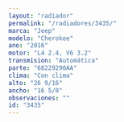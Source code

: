 ```yaml
---
layout: "radiador"
permalink: "/radiadores/3435/"
marca: "Jeep"
modelo: "Cherokee"
ano: "2016"
motor: "L4 2.4, V6 3.2"
transmision: "Automática"
parte: "68229290AA"
clima: "Con clima"
alto: "26 9/16"
ancho: "16 5/8"
observaciones: ""
id: "3435"
---
```



